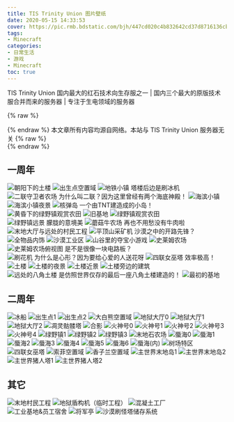```yaml
---
title: TIS Trinity Union 图片壁纸
date: 2020-05-15 14:33:53
cover: https://pic.rmb.bdstatic.com/bjh/447cd020c4b832642cd37d8716136cbb.jpeg
tags:
- Minecraft
categories:
- 日常生活
- 游戏
- Minecraft
toc: true
---
```

TIS Trinity Union
国内最大的红石技术向生存服之一 | 国内三个最大的原版技术服合并而来的服务器 | 专注于生电领域的服务器
<!--more-->
{% raw %}<article class="message is-success"><div class="message-body">{% endraw %}
本文章所有内容均源自网络。本站与 TIS Trinity Union 服务器无关
{% raw %}</div></article>{% endraw %}

## 一周年

<div class="justified-gallery">

![朝阳下的土楼](https://pic.rmb.bdstatic.com/bjh/be3635a7db53b391ffbdd9b73a917508.png)
![出生点空置域](https://pic.rmb.bdstatic.com/bjh/b8e2569cf8b28f69700a1e49da43848c.png)
![地铁小镇 塔楼后边是刷冰机](https://pic.rmb.bdstatic.com/bjh/f4f32e666552442b4efe0b89d9c413ac.png)
![二联守卫者农场 为什么叫二联？因为这里曾经有两个海底神殿！](https://pic.rmb.bdstatic.com/bjh/b97839ce7c9ba38d30775ec3077e349b.png)
![海滨小镇](https://pic.rmb.bdstatic.com/bjh/2a992e5f63b8f4c8d5a945eaabbc833c.png)
![海滨小镇夜景](https://pic.rmb.bdstatic.com/bjh/cdc58cf14343370b133fdd05ddecb7a7.png)
![核弹岛 一个由TNT建造成的小岛！](https://pic.rmb.bdstatic.com/bjh/3661116d4381b87eb91900f66ba5a3e8.png)
![黄昏下的绿野镇观赏农田](https://pic.rmb.bdstatic.com/bjh/a66be5858b493acb6d76f95fadeb801e.png)
![旧基地](https://pic.rmb.bdstatic.com/bjh/28c086ff9141ccd281f970793859b084.png)
![绿野镇观赏农田](https://pic.rmb.bdstatic.com/bjh/0302ae43aa8c08895f5e75bf3acce79e.png)
![绿野镇远景 朦胧的意境美](https://pic.rmb.bdstatic.com/bjh/6dc8c4e43198801f0acf1b62bbcb3189.png)
![蘑菇牛农场 再也不用愁没有牛肉啦](https://pic.rmb.bdstatic.com/bjh/f5ad0f313816188023a6414cd151d90a.png)
![末地大厅与远处的村民工程](https://pic.rmb.bdstatic.com/bjh/55c303b35007c02655873fc0ac12a5ba.png)
![平顶山采矿机 沙漠之中的开路先锋？](https://pic.rmb.bdstatic.com/bjh/bd02ac517b2a27ad92ab6617266854b8.png)
![全物品内饰](https://pic.rmb.bdstatic.com/bjh/a1b52fb0fa64888b1dbae9de306fdfd9.png)
![沙漠工业区](https://pic.rmb.bdstatic.com/bjh/4aa56a7f90e425f330d09f09c66d8926.png)
![山谷里的夺宝小游戏](https://pic.rmb.bdstatic.com/bjh/eee0bf9e104f5af44a1bae73965a1386.png)
![史莱姆农场](https://pic.rmb.bdstatic.com/bjh/a220393034746d5484970fcd7bd938c5.png)
![史莱姆农场俯视图  是不是很像一块电路板？](https://pic.rmb.bdstatic.com/bjh/33d8083a93c5dc27d38410c3d750fe9b.png)
![刷花机 为什么是心形？因为要给心爱的人送花呀](https://pic.rmb.bdstatic.com/bjh/443a19d9835e0c50f04a5e71e10569e5.png)
![四联女巫塔 效率极高！](https://pic.rmb.bdstatic.com/bjh/0f219e91364378b85935fb24802c9322.png)
![土楼](https://pic.rmb.bdstatic.com/bjh/23961d5602e2a256058272c34e0f8f5e.png)
![土楼的夜景](https://pic.rmb.bdstatic.com/bjh/af043925fd4615f11d9d49bfc5edbad2.png)
![土楼近景](https://pic.rmb.bdstatic.com/bjh/f82cba3d018a80f6d024d400086f402c.png)
![土楼旁边的建筑](https://pic.rmb.bdstatic.com/bjh/0e84e6bafe2fc02df283569a96c8955c.jpeg)
![远处的八角土楼 是仿照世界仅存的最后一座八角土楼建造的！](https://pic.rmb.bdstatic.com/bjh/ed6af96441994765f6053ea96507c17b.png)
![最初的基地](https://pic.rmb.bdstatic.com/bjh/378dea34407d985380df2edcb63486a0.png)

</div>

## 二周年

<div class="justified-gallery">

![冰船](https://pic.rmb.bdstatic.com/bjh/12597c0e0e05eb5ab0bc5bf3500cb690.png)
![出生点1](https://pic.rmb.bdstatic.com/bjh/693f89d2dc4556ed058f794b2d33b047.png)
![出生点2](https://pic.rmb.bdstatic.com/bjh/67c723eb4869501681b77e14865a4b63.png)
![大白熊空置域](https://pic.rmb.bdstatic.com/bjh/40e669a6ea35b302da0dba738a5c7a34.png)
![地狱大厅0](https://pic.rmb.bdstatic.com/bjh/739fed8dca9f3efdf7d1e6500307ab18.png)
![地狱大厅1](https://pic.rmb.bdstatic.com/bjh/17b0acb94759d0fb2804f24226fd1589.png)
![地狱大厅2](https://pic.rmb.bdstatic.com/bjh/1262a858fd1202b9d25fbe0c1f52ef7f.png)
![凋灵骷髅塔](https://pic.rmb.bdstatic.com/bjh/fac7d34829a0be678fd9c64863a9609e.png)
![合影](https://pic.rmb.bdstatic.com/bjh/9fad8ea38c5c135b92ad4d37d481c035.png)
![火神号0](https://pic.rmb.bdstatic.com/bjh/d4ba3df6538ac923239f34fe3d1d06ce.png)
![火神号1](https://pic.rmb.bdstatic.com/bjh/6868968816717d466634f2fb65b9fb6e.png)
![火神号2](https://pic.rmb.bdstatic.com/bjh/45504e564c84dcf676b5208c0a0ee62f.png)
![火神号3](https://pic.rmb.bdstatic.com/bjh/4092490751d2316e7d80aa61fe690722.png)
![火神号4](https://pic.rmb.bdstatic.com/bjh/10d9103d24b88e92fe55b5b44db509ad.png)
![绿野镇1](https://pic.rmb.bdstatic.com/bjh/9438b00ffe18b81916bacc7586bc5665.png)
![绿野镇2](https://pic.rmb.bdstatic.com/bjh/0bc2023a7432d40ec268175bdaa1dfb2.png)
![绿野镇3](https://pic.rmb.bdstatic.com/bjh/4a05312113b345ee1765684a190492bd.png)
![末地石农场](https://pic.rmb.bdstatic.com/bjh/36a6e413f75a9f7a3f8dd9497b546ef8.png)
![蜃海0](https://pic.rmb.bdstatic.com/bjh/d60793b30bea185a3664760a14e6721f.png)
![蜃海1](https://pic.rmb.bdstatic.com/bjh/4ea213a5d3aece40cfe34d1e34339fe0.png)
![蜃海2](https://pic.rmb.bdstatic.com/bjh/18bdb7c9366df3aa84af89d591b2c303.png)
![蜃海3](https://pic.rmb.bdstatic.com/bjh/1d43834ef5372d3c57361e4a47511d15.png)
![蜃海4](https://pic.rmb.bdstatic.com/bjh/fcd4877c290844763b565dcba000b86a.png)
![蜃海5](https://pic.rmb.bdstatic.com/bjh/220227a13b21799e84bccbb2e3768188.png)
![蜃海6](https://pic.rmb.bdstatic.com/bjh/f9ec1619d858e302c6612ad896bd606f.png)
![蜃海(内)](https://pic.rmb.bdstatic.com/bjh/82227f18034fbe1f455f4b9b8a66b701.png)
![树场特区](https://pic.rmb.bdstatic.com/bjh/c00a5651268dfe83ce654c4abb5eaca1.png)
![四联女巫塔](https://pic.rmb.bdstatic.com/bjh/a416742325bdb1cdfd9611f5fb8f741a.png)
![索菲空置域](https://pic.rmb.bdstatic.com/bjh/e75e520cd364af5e9d9de2c09b173438.png)
![香子兰空置域](https://pic.rmb.bdstatic.com/bjh/c1d640e264560338db1b9276ce947c5f.png)
![主世界末地岛1](https://pic.rmb.bdstatic.com/bjh/8a30380a80018f53b8b0122c0499f36b.png)
![主世界末地岛2](https://pic.rmb.bdstatic.com/bjh/028029ead25a25cea39c6e54f9b06eba.png)
![主世界猪人塔1](https://pic.rmb.bdstatic.com/bjh/a044d395677f94c1dd1382784a9cce06.png)
![主世界猪人塔2](https://pic.rmb.bdstatic.com/bjh/053bc6ac57609c897f273d645707bf0d.png)

</div>

## 其它

<div class="justified-gallery">

![末地村民工程](https://pic.rmb.bdstatic.com/bjh/06c4022b6db7cf5091f7a64f1141892f.jpeg)
![地狱盾构机（临时工程）](https://pic.rmb.bdstatic.com/bjh/95cdd887150a7f88c6b31ad18883b062.jpeg)
![混凝土工厂](https://pic.rmb.bdstatic.com/bjh/0cca4c1940454908db40f56ba39d30b3.jpeg)
![工业基地&员工宿舍](https://pic.rmb.bdstatic.com/bjh/62d99a7432a257407ded3a05cedb4750.jpeg)
![将军亭](https://pic.rmb.bdstatic.com/bjh/91826c88f48b4f0688de90f542c582b7.jpeg)
![沙漠刷怪塔储存系统](https://pic.rmb.bdstatic.com/bjh/240f8ec8c6475fbdf211ff1c8f65324a.jpeg)

</div>
